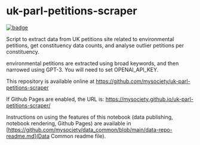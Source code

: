 
# uk-parl-petitions-scraper

[![badge](https://mybinder.org/badge.svg)](https://mybinder.org/v2/gh/mysociety/uk-parl-petitions-scraper/HEAD)

Script to extract data from UK petitions site related to environmental petitions, get constituency data counts, and analyse outlier petitions per constituency.

environmental petitions are extracted using broad keywords, and then narrowed using GPT-3. You will need to set OPENAI_API_KEY.

This repository is available online at https://github.com/mysociety/uk-parl-petitions-scraper

If Github Pages are enabled, the URL is: https://mysociety.github.io/uk-parl-petitions-scraper/

Instructions on using the features of this notebook (data publishing, notebook rendering, Github Pages) are available in [https://github.com/mysociety/data_common/blob/main/data-repo-readme.md](Data Common readme file).